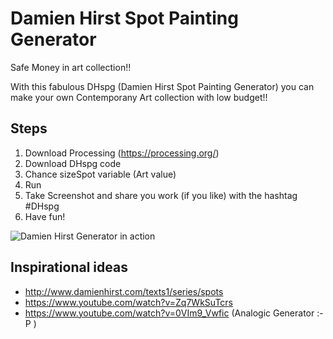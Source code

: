 # Damien Hirst Spot Painting Generator
Safe Money in art collection!!

With this fabulous DHspg (Damien Hirst Spot Painting Generator) you can make your own Contemporany Art collection with low budget!!

Steps
-----

1. Download Processing (https://processing.org/)
2. Download DHspg code
3. Chance sizeSpot variable (Art value)
4. Run
5. Take Screenshot and share you work (if you like) with the hashtag #DHspg
6. Have fun!

![Damien Hirst Generator in action](https://pbs.twimg.com/media/DQlB3weVoAE8kwG.jpg "Screenshot")

Inspirational ideas
-------------------
* http://www.damienhirst.com/texts1/series/spots
* https://www.youtube.com/watch?v=Zq7WkSuTcrs
* https://www.youtube.com/watch?v=0VIm9_Vwfic (Analogic Generator :-P )
